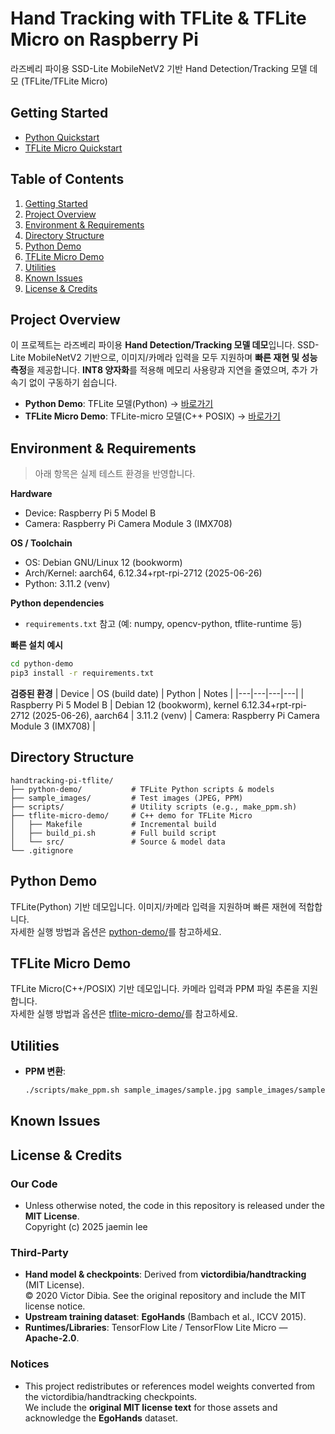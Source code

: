 # Hand Tracking with TFLite & TFLite Micro on Raspberry Pi

라즈베리 파이용 SSD-Lite MobileNetV2 기반 Hand Detection/Tracking 모델 데모 (TFLite/TFLite Micro)

## Getting Started

- [Python Quickstart](python-demo/)
- [TFLite Micro Quickstart](tflite-micro-demo/)

## Table of Contents

1. [Getting Started](#getting-started)
2. [Project Overview](#project-overview)
3. [Environment & Requirements](#environment--requirements)
4. [Directory Structure](#directory-structure)
5. [Python Demo](#python-demo)
6. [TFLite Micro Demo](#tflite-micro-demo)
7. [Utilities](#utilities)
8. [Known Issues](#known-issues)
9. [License & Credits](#license--credits)

## Project Overview

이 프로젝트는 라즈베리 파이용 **Hand Detection/Tracking 모델 데모**입니다. SSD-Lite MobileNetV2 기반으로, 이미지/카메라 입력을 모두 지원하며 **빠른 재현 및 성능 측정**을 제공합니다. **INT8 양자화**를 적용해 메모리 사용량과 지연을 줄였으며, 추가 가속기 없이 구동하기 쉽습니다.

- **Python Demo**: TFLite 모델(Python) → [바로가기](python-demo/)
- **TFLite Micro Demo**: TFLite-micro 모델(C++ POSIX) → [바로가기](tflite-micro-demo/)

## Environment & Requirements

> 아래 항목은 실제 테스트 환경을 반영합니다.

**Hardware**

- Device: Raspberry Pi 5 Model B
- Camera: Raspberry Pi Camera Module 3 (IMX708)

**OS / Toolchain**

- OS: Debian GNU/Linux 12 (bookworm)
- Arch/Kernel: aarch64, 6.12.34+rpt-rpi-2712 (2025-06-26)
- Python: 3.11.2 (venv)

**Python dependencies**

- `requirements.txt` 참고 (예: numpy, opencv-python, tflite-runtime 등)

**빠른 설치 예시**

```bash
cd python-demo
pip3 install -r requirements.txt
```

**검증된 환경**
| Device | OS (build date) | Python | Notes |
|---|---|---|---|
| Raspberry Pi 5 Model B | Debian 12 (bookworm), kernel 6.12.34+rpt-rpi-2712 (2025-06-26), aarch64 | 3.11.2 (venv) | Camera: Raspberry Pi Camera Module 3 (IMX708) |

## Directory Structure

```
handtracking-pi-tflite/
├── python-demo/           # TFLite Python scripts & models
├── sample_images/         # Test images (JPEG, PPM)
├── scripts/               # Utility scripts (e.g., make_ppm.sh)
├── tflite-micro-demo/     # C++ demo for TFLite Micro
│   ├── Makefile           # Incremental build
│   ├── build_pi.sh        # Full build script
│   └── src/               # Source & model data
└── .gitignore
```

## Python Demo

TFLite(Python) 기반 데모입니다. 이미지/카메라 입력을 지원하며 빠른 재현에 적합합니다.  
자세한 실행 방법과 옵션은 [python-demo/](python-demo/)를 참고하세요.

## TFLite Micro Demo

TFLite Micro(C++/POSIX) 기반 데모입니다. 카메라 입력과 PPM 파일 추론을 지원합니다.  
자세한 실행 방법과 옵션은 [tflite-micro-demo/](tflite-micro-demo/)를 참고하세요.

## Utilities

- **PPM 변환**:
  ```bash
  ./scripts/make_ppm.sh sample_images/sample.jpg sample_images/sample.ppm
  ```

## Known Issues

## License & Credits

### Our Code

- Unless otherwise noted, the code in this repository is released under the **MIT License**.  
  Copyright (c) 2025 jaemin lee

### Third-Party

- **Hand model & checkpoints**: Derived from **victordibia/handtracking** (MIT License).  
  © 2020 Victor Dibia. See the original repository and include the MIT license notice.
- **Upstream training dataset**: **EgoHands** (Bambach et al., ICCV 2015).
- **Runtimes/Libraries**: TensorFlow Lite / TensorFlow Lite Micro — **Apache-2.0**.

### Notices

- This project redistributes or references model weights converted from the victordibia/handtracking checkpoints.  
  We include the **original MIT license text** for those assets and acknowledge the **EgoHands** dataset.
